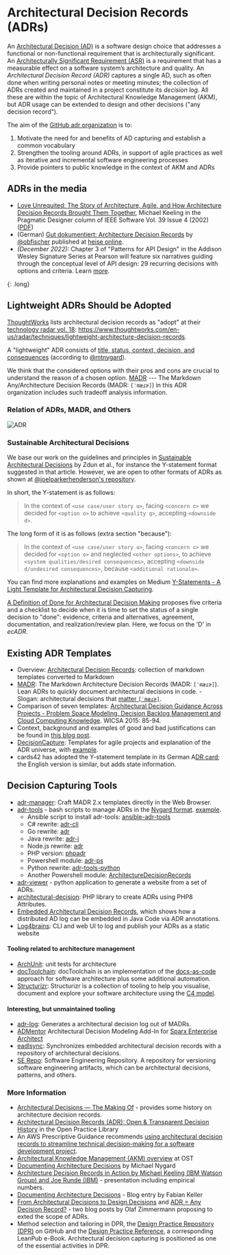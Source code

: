# Architectural Decision Records (ADRs)

An [Architectural Decision (AD)](https://en.wikipedia.org/wiki/Architectural_decision) is a software design choice that addresses a functional or non-functional requirement that is architecturally significant.
An [Architecturally Significant Requirement (ASR)](https://en.wikipedia.org/wiki/Architecturally_significant_requirements) is a requirement that has a measurable effect on a software system’s architecture and quality.
An *Architectural Decision Record (ADR)* captures a single AD, such as often done when writing personal notes or meeting minutes; the collection of ADRs created and maintained in a project constitute its *decision log*.
All these are within the topic of Architectural Knowledge Management (AKM), but ADR usage can be extended to design and other decisions ("any decision record").

The aim of the [GitHub adr organization](http://github.com/adr) is to:

1. Motivate the need for and benefits of AD capturing and establish a common vocabulary
2. Strengthen the tooling around ADRs, in support of agile practices as well as iterative and incremental software engineering processes
3. Provide pointers to public knowledge in the context of AKM and ADRs

<!-- > Note: The term "architecture decision record" can be used interchangeably. -->

## ADRs in the media

* [Love Unrequited: The Story of Architecture, Agile, and How Architecture Decision Records Brought Them Together](https://ieeexplore.ieee.org/document/9801811), Michael Keeling in the Pragmatic Designer column of IEEE Software Vol. 39 Issue 4 (2002) ([PDF](https://ieeexplore.ieee.org/stamp/stamp.jsp?arnumber=9801811))
* (German) [Gut dokumentiert: Architecture Decision Records](https://www.heise.de/hintergrund/Gut-dokumentiert-Architecture-Decision-Records-4664988.html) by [@obfischer](https://github.com/obfischer) published at [heise online](https://www.heise.de/).
* *(December 2022):* Chapter 3 of "Patterns for API Design" in the Addison Wesley Signature Series at Pearson will feature six narratives guiding through the conceptual level of API design: 29 recurring decisions with  options and criteria. Learn [more](https://ozimmer.ch/patterns/2022/08/25/PfADBookNews.html).

{: .long}
## Lightweight ADRs Should be Adopted

[ThoughtWorks](https://www.thoughtworks.com/) lists architectural decision records as "adopt" at their [technology radar vol. 18](https://assets.thoughtworks.com/assets/technology-radar-vol-18-en.pdf): <https://www.thoughtworks.com/en-us/radar/techniques/lightweight-architecture-decision-records>.

A "lightweight" ADR consists of [title, status, context, decision, and consequences](https://github.com/joelparkerhenderson/architecture-decision-record/blob/main/templates/decision-record-template-by-michael-nygard/index.md) (according to [@mtnygard](https://github.com/mtnygard)). 

We think that the considered options with their pros and cons are crucial to understand the reason of a chosen option. [MADR](https://adr.github.io/madr/) --- The Markdown Any/Architecture Decision Records (MADR: `[ˈmæɾɚ]`) in this ADR organization includes such tradeoff analysis information.

### Relation of ADRs, MADR, and Others

![ADR](ADR.png)

### Sustainable Architectural Decisions

We base our work on the guidelines and principles in [Sustainable Architectural Decisions](https://www.infoq.com/articles/sustainable-architectural-design-decisions) by Zdun et al., for instance the Y-statement format suggested in that article.
However, we are open to other formats of ADRs as shown at [@joelparkerhenderson's repository](https://github.com/joelparkerhenderson/architecture_decision_record).

In short, the Y-statement is as follows:

> In the context of `<use case/user story u>`, facing `<concern c>` we decided for `<option o>` to achieve `<quality q>`, accepting `<downside d>`.

The long form of it is as follows (extra section "because"):

> In the context of `<use case/user story u>`,
> facing `<concern c>`
> we decided for `<option o>`
> and neglected `<other options>`,
> to achieve `<system qualities/desired consequences>`,
> accepting `<downside d/undesired consequences>`,
> because `<additional rationale>`.

You can find more explanations and examples on Medium [Y-Statements - A Light Template for Architectural Decision Capturing](https://medium.com/@docsoc/y-statements-10eb07b5a177). 

[A Definition of Done for Architectural Decision Making](https://www.ozimmer.ch/practices/2020/05/22/ADDefinitionOfDone.html) proposes five criteria and a checklist to decide when it is time to set the status of a single decision to "done": evidence, criteria and alternatives, agreement, documentation, and realization/review plan. Here, we focus on the 'D' in *ecADR*.

## Existing ADR Templates

- Overview: [Architectural Decision Records](https://github.com/joelparkerhenderson/architecture_decision_record): collection of markdown templates converted to Markdown
- [MADR](https://adr.github.io/madr/): The Markdown Architecture Decision Records (MADR: `[ˈmæɾɚ]`). Lean ADRs to quickly document architectural decisions in code. - Slogan: architectural decisions that [matter `[ˈmæɾɚ]`](https://en.wiktionary.org/wiki/matter#Pronunciation).
- Comparison of seven templates: [Architectural Decision Guidance Across Projects - Problem Space Modeling, Decision Backlog Management and Cloud Computing Knowledge](http://www.ifs.hsr.ch/fileadmin/user_upload/customers/ifs.hsr.ch/Home/projekte/ADMentor-WICSA2015ubmissionv11nc.pdf). WICSA 2015: 85-94. 
- Context, background and examples of good and bad justifications can be found in [this blog post](https://www.ozimmer.ch/practices/2020/04/27/ArchitectureDecisionMaking.html). 
- [DecisionCapture](https://schubmat.github.io/DecisionCapture/): Templates for agile projects and explanation of the ADR universe, with [example](https://github.com/schubmat/DecisionCapture/blob/master/samples/samples_simpleTemplate_secondSprint.md).
- cards42 has adopted the Y-statement template in its German A[DR card](https://cards42.org#adr); the English version is similar, but adds state information.

## Decision Capturing Tools

- [adr-manager](https://adr.github.io/adr-manager/#/): Craft MADR 2.x templates directly in the Web Browser.
- [adr-tools](https://github.com/npryce/adr-tools) - bash scripts to manage ADRs in the [Nygard format](https://cognitect.com/blog/2011/11/15/documenting-architecture-decisions.html). [example](https://github.com/npryce/adr-tools/blob/master/doc/adr/0002-implement-as-shell-scripts.md).
  - Ansible script to install adr-tools: [ansible-adr-tools](https://github.com/escalate/ansible-adr-tools)
  - C# rewrite: [adr-cli](https://github.com/GingerTommy/adr-cli)
  - Go rewrite: [adr](https://github.com/marouni/adr)
  - Java rewrite: [adr-j](https://github.com/adoble/adr-j)
  - Node.js rewrite: [adr](https://github.com/phodal/adr)
  - PHP version: [phpadr](https://github.com/globtec/phpadr)
  - Powershell module: [adr-ps](https://github.com/rdagumampan/adr-ps)
  - Python rewrite: [adr-tools-python](https://pypi.org/project/adr-tools-python/)
  - Another Powershell module: [ArchitectureDecisionRecords](https://github.com/ajoberstar/ArchitectureDecisionRecords)
- [adr-viewer](https://github.com/mrwilson/adr-viewer) - python application to generate a website from a set of ADRs.
- [architectural-decision](https://github.com/cspray/architectural-decision): PHP library to create ADRs using PHP8 Attributes.
- [Embedded Architectural Decision Records](https://adr.github.io/e-adr/), which shows how a distributed AD log can be embedded in Java Code via ADR annotations.
- [Log4brains](https://github.com/thomvaill/log4brains): CLI and web UI to log and publish your ADRs as a static website

#### Tooling related to architecture management

- [ArchUnit](https://github.com/TNG/ArchUnit): unit tests for architecture
- [docToolchain](https://doctoolchain.github.io/docToolchain/): docToolchain is an implementation of the [docs-as-code](http://www.writethedocs.org/guide/docs-as-code/) approach for software architecture plus some additional automation.
- [Structurizr](https://www.structurizr.com/): Structurizr is a collection of tooling to help you visualise, document and explore your software architecture using the [C4 model](https://c4model.com/).

#### Interesting, but unmaintained tooling

- [adr-log](https://adr.github.io/adr-log/): Generates a architectural decision log out of MADRs.
- [ADMentor](https://github.com/IFS-HSR/ADMentor) Architectural Decision Modeling Add-In for [Sparx Enterprise Architect](https://www.sparxsystems.de/uml/neweditions/)
- [eadlsync](https://adr.github.io/eadlsync/): Synchronizes embedded architectural decision records with a repository of architectural decisions.
- [SE Repo](https://github.com/adr/serepo): Software Engineering Repository. A repository for versioning software engineering artifacts, which can be architectural decisions, patterns, and others.

### More Information

- [Architectural Decisions — The Making Of](https://www.ozimmer.ch/practices/2020/04/27/ArchitectureDecisionMaking.html) - provides some history on architecture decision records.
- [Architectural Decision Records (ADR): Open & Transparent Decision History](https://openpracticelibrary.com/practice/architectural-decision-records-adr/) in the Open Practice Library
- An AWS Prescriptive Guidance recommends [using architectural decision records to streamline technical decision-making for a software development project](https://docs.aws.amazon.com/prescriptive-guidance/latest/architectural-decision-records/welcome.html).
- [Architectural Knowledge Management (AKM) overview](https://www.ost.ch/de/forschung-und-dienstleistungen/informatik/ifs-institut-fuer-software/labs/cloud-application-lab/architectural-knowledge-management-akm) at OST
- [Documenting Architecture Decisions](https://cognitect.com/blog/2011/11/15/documenting-architecture-decisions.html) by Michael Nygard
- [Architecture Decision Records in Action by Michael Keeling (IBM Watson Group) and Joe Runde (IBM)](https://resources.sei.cmu.edu/library/asset-view.cfm?assetid=497744) - presentation including empirical numbers.
- [Documenting Architecture Decisions](https://www.fabian-keller.de/blog/documenting-architecture-decisions) - Blog entry by Fabian Keller
- [From Architectural Decisions to Design Decisions](https://medium.com/olzzio/from-architectural-decisions-to-design-decisions-f05f6d57032b) and [ADR = Any Decision Record?](https://medium.com/olzzio/adr-any-decision-record-916d1b64b28d) - two blog posts by Olaf Zimmermann proposing to exted the scope of ADRs.
- Method selection and tailoring in DPR, the [Design Practice Repository (DPR)](https://socadk.github.io/design-practice-repository/) on GitHub and the [Design Practice Reference](https://leanpub.com/dpr), a corresponding LeanPub e-Book. Architectural decision capturing is positioned as one of the essential activities in DPR.

<!-- - [Work by Daniel Popescu](https://scholar.google.com/citations?user=dASv28sAAAAJ) -->
